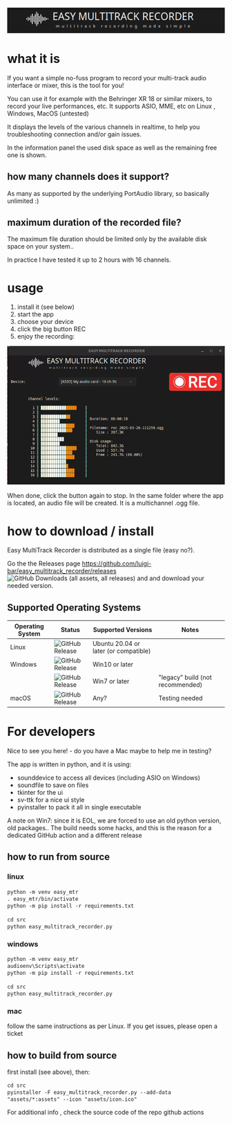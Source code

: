 <p align="center">
  <img src="assets/logo.png" alt="logo" />
</p>

# what it is

If you want a simple no-fuss program to record your multi-track audio interface or mixer, this is the tool for you!

You can use it for example with the Behringer XR 18 or similar mixers, to record your live performances, etc. It supports ASIO, MME, etc on Linux , Windows, MacOS (untested)

It displays the levels of the various channels in realtime, to help you troubleshooting connection and/or gain issues.

In the information panel the used disk space as well as the remaining free one is shown.

## how many channels does it support?

As many as supported by the underlying PortAudio library, so basically unlimited :)

## maximum duration of the recorded file?

The maximum file duration should be limited only by the available disk space on your system..

In practice I have tested it up to 2 hours with 16 channels. 

# usage

1. install it (see below)
1. start the app
1. choose your device
1. click the big button REC
1. enjoy the recording:
<p align="center">
  <img src="assets/demo.gif" alt="app running" />
</p>

When done, click the button again to stop. In the same folder where the app is located, an audio file will be created. It is a multichannel .ogg file.

# how to download / install 

Easy MultiTrack Recorder is distributed as a single file (easy no?).

Go the the Releases page https://github.com/luigi-bar/easy_multitrack_recorder/releases ![GitHub Downloads (all assets, all releases)](https://img.shields.io/github/downloads/luigi-bar/easy_multitrack_recorder/total) 
 and and download your needed version.

## Supported Operating Systems

| Operating System |Status| Supported Versions | Notes |
|---|---|---|---|
| Linux |![GitHub Release](https://img.shields.io/github/v/release/luigi-bar/easy_multitrack_recorder?filter=Linux.*) |Ubuntu 20.04 or later (or compatible) |  |
| Windows |![GitHub Release](https://img.shields.io/github/v/release/luigi-bar/easy_multitrack_recorder?filter=Windows.*) |Win10 or later |  |
|  |![GitHub Release](https://img.shields.io/github/v/release/luigi-bar/easy_multitrack_recorder?filter=WindowsLegacy.*) |Win7 or later | "legacy" build (not recommended) |
| macOS|![GitHub Release](https://img.shields.io/github/v/release/luigi-bar/easy_multitrack_recorder?filter=macos.*) | Any? |  Testing needed |



# For developers

Nice to see you here! - do you have a Mac maybe to help me in testing?

The app is written in python, and it is using:
- sounddevice to access all devices (including ASIO on Windows)
- soundfile to save on files
- tkinter for the ui
- sv-ttk for a nice ui style
- pyinstaller to pack it all in single executable

A note on Win7: since it is EOL, we are forced to use an old python version, old packages.. The build needs some hacks, and this is the reason for a dedicated GitHub action and a different release

## how to run from source

### linux

    python -m venv easy_mtr
    . easy_mtr/bin/activate
    python -m pip install -r requirements.txt

    cd src
    python easy_multitrack_recorder.py

### windows

    python -m venv easy_mtr
    audioenv\Scripts\activate
    python -m pip install -r requirements.txt

    cd src
    python easy_multitrack_recorder.py

### mac 

follow the same instructions as per Linux. If you get issues, please open a ticket

## how to build from source

first install (see above), then:

    cd src
    pyinstaller -F easy_multitrack_recorder.py --add-data "assets/*:assets" --icon "assets/icon.ico"

For additional info , check the source code of the repo github actions 
